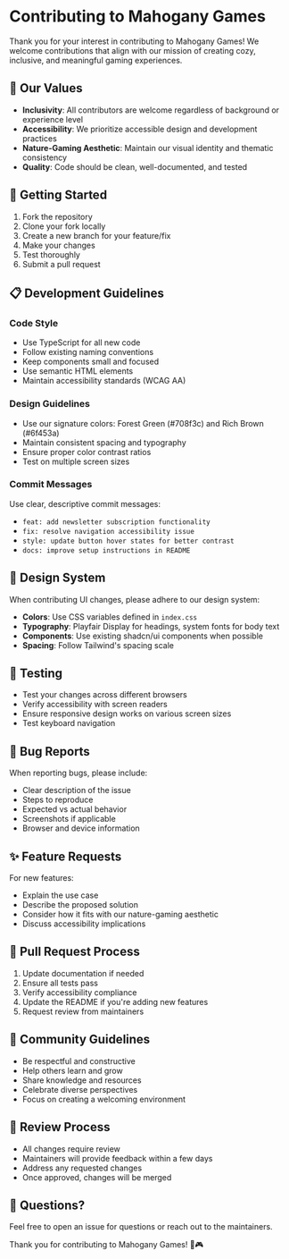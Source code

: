 # Contributing to Mahogany Games

Thank you for your interest in contributing to Mahogany Games! We welcome contributions that align with our mission of creating cozy, inclusive, and meaningful gaming experiences.

## 🌿 Our Values

- **Inclusivity**: All contributors are welcome regardless of background or experience level
- **Accessibility**: We prioritize accessible design and development practices
- **Nature-Gaming Aesthetic**: Maintain our visual identity and thematic consistency
- **Quality**: Code should be clean, well-documented, and tested

## 🚀 Getting Started

1. Fork the repository
2. Clone your fork locally
3. Create a new branch for your feature/fix
4. Make your changes
5. Test thoroughly
6. Submit a pull request

## 📋 Development Guidelines

### Code Style
- Use TypeScript for all new code
- Follow existing naming conventions
- Keep components small and focused
- Use semantic HTML elements
- Maintain accessibility standards (WCAG AA)

### Design Guidelines
- Use our signature colors: Forest Green (#708f3c) and Rich Brown (#6f453a)
- Maintain consistent spacing and typography
- Ensure proper color contrast ratios
- Test on multiple screen sizes

### Commit Messages
Use clear, descriptive commit messages:
- `feat: add newsletter subscription functionality`
- `fix: resolve navigation accessibility issue`
- `style: update button hover states for better contrast`
- `docs: improve setup instructions in README`

## 🎨 Design System

When contributing UI changes, please adhere to our design system:
- **Colors**: Use CSS variables defined in `index.css`
- **Typography**: Playfair Display for headings, system fonts for body text
- **Components**: Use existing shadcn/ui components when possible
- **Spacing**: Follow Tailwind's spacing scale

## 🧪 Testing

- Test your changes across different browsers
- Verify accessibility with screen readers
- Ensure responsive design works on various screen sizes
- Test keyboard navigation

## 🐛 Bug Reports

When reporting bugs, please include:
- Clear description of the issue
- Steps to reproduce
- Expected vs actual behavior
- Screenshots if applicable
- Browser and device information

## ✨ Feature Requests

For new features:
- Explain the use case
- Describe the proposed solution
- Consider how it fits with our nature-gaming aesthetic
- Discuss accessibility implications

## 📝 Pull Request Process

1. Update documentation if needed
2. Ensure all tests pass
3. Verify accessibility compliance
4. Update the README if you're adding new features
5. Request review from maintainers

## 💬 Community Guidelines

- Be respectful and constructive
- Help others learn and grow
- Share knowledge and resources
- Celebrate diverse perspectives
- Focus on creating a welcoming environment

## 🔄 Review Process

- All changes require review
- Maintainers will provide feedback within a few days
- Address any requested changes
- Once approved, changes will be merged

## 📧 Questions?

Feel free to open an issue for questions or reach out to the maintainers.

Thank you for contributing to Mahogany Games! 🌲🎮